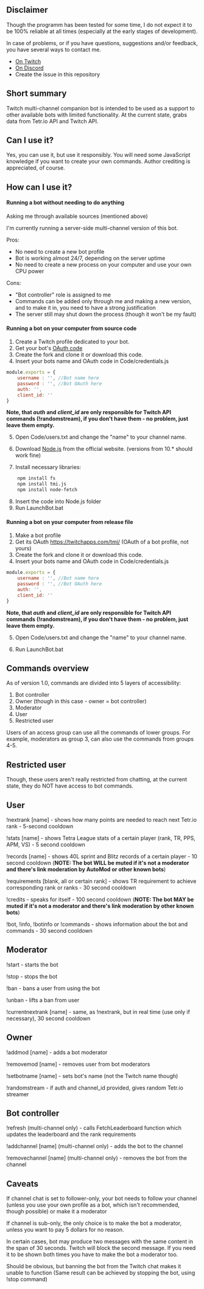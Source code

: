 ## Disclaimer

Though the programm has been tested for some time, I do not expect it to be 100% reliable at all times (especially at the early stages of development).

In case of problems, or if you have questions, suggestions and/or feedback, you have several ways to contact me.

* [On Twitch](https://twitch.tv/Rklplol)
* [On Discord](https://discord.gg/kXbqmsTn8Q)
* Create the issue in this repository

## Short summary
Twitch multi-channel companion bot is intended to be used as a support to other available bots with limited functionality.
At the current state, grabs data from Tetr.io API and Twitch API.

## Can I use it?
Yes, you can use it, but use it responsibly. You will need some JavaScript knowledge if you want to create your own commands.
Author crediting is appreciated, of course.

## How can I use it?

#### Running a bot without needing to do anything

Asking me through available sources (mentioned above)

I'm currently running a server-side multi-channel version of this bot.

Pros:
- No need to create a new bot profile
- Bot is working almost 24/7, depending on the server uptime 
- No need to create a new process on your computer and use your own CPU power

Cons:
- "Bot controller" role is assigned to me 
- Commands can be added only through me and making a new version, and to make it in, you need to have a strong justification
- The server still may shut down the process (though it won't be my fault)

#### Running a bot on your computer from source code

1. Create a Twitch profile dedicated to your bot.
2. Get your bot's [OAuth code](https://twitchapps.com/tmi/) 
3. Create the fork and clone it or download this code.
4. Insert your bots name and OAuth code in Code/credentials.js

``` javascript
module.exports = {
    username : '', //Bot name here  
    password : '', //Bot OAuth here
    auth: '',
    client_id: ''
}
```

**Note, that *auth* and *client_id* are only responsible for Twitch API commands (!randomstream), if you don't have them - no problem, just leave them empty.**

5. Open Code/users.txt and change the "name" to your channel name.

6. Download [Node.js](https://nodejs.org/en/download/) from the official website. (versions from 10.* should work fine)

7. Install necessary libraries: 
``` bash
    npm install fs
    npm install tmi.js
    npm install node-fetch 
```
8. Insert the code into Node.js folder
9. Run LaunchBot.bat

#### Running a bot on your computer from release file

1. Make a bot profile 
2. Get its OAuth https://twitchapps.com/tmi/ (OAuth of a bot profile, not yours) 
3. Create the fork and clone it or download this code.
4. Insert your bots name and OAuth code in Code/credentials.js

``` javascript
module.exports = {
    username : '', //Bot name here  
    password : '', //Bot OAuth here
    auth: '',
    client_id: ''
}
```
**Note, that *auth* and *client_id* are only responsible for Twitch API commands (!randomstream), if you don't have them - no problem, just leave them empty.**

5. Open Code/users.txt and change the "name" to your channel name.

6. Run LaunchBot.bat

## Commands overview

As of version 1.0, commands are divided into 5 layers of accessibility:

1. Bot controller
2. Owner (though in this case - owner = bot controller)
3. Moderator
4. User
5. Restricted user

Users of an access group can use all the commands of lower groups.
For example, moderators as group 3, can also use the commands from groups 4-5.

## Restricted user

Though, these users aren't really restricted from chatting, at the current state, they do NOT have access to bot commands.

## User

!nextrank [name] - shows how many points are needed to reach next Tetr.io rank - 5-second cooldown

!stats [name] - shows Tetra League stats of a certain player (rank, TR, PPS, APM, VS) -  5 second cooldown

!records [name] - shows 40L sprint and Blitz records of a certain player - 10 second cooldown (**NOTE: The bot WILL be muted if it's not a moderator and there's link moderation by AutoMod or other known bots**)

!requirements [blank, all or certain rank] - shows TR requirement to achieve corresponding rank or ranks - 30 second cooldown

!credits - speaks for itself - 100 second cooldown (**NOTE: The bot MAY be muted if it's not a moderator and there's link moderation by other known bots**)

!bot, !info, !botinfo or !commands - shows information about the bot and commands - 30 second cooldown

## Moderator

!start - starts the bot

!stop - stops the bot

!ban - bans a user from using the bot

!unban - lifts a ban from user

!currentnextrank [name] - same, as !nextrank, but in real time (use only if necessary), 30 second cooldown

## Owner

!addmod [name] - adds a bot moderator

!removemod [name] - removes user from bot moderators

!setbotname [name] - sets bot's name (not the Twitch name though)

!randomstream - if auth and channel_id provided, gives random Tetr.io streamer

## Bot controller

!refresh (multi-channel only) - calls FetchLeaderboard function which updates the leaderboard and the rank requirements

!addchannel [name] (multi-channel only) - adds the bot to the channel

!removechannel [name] (multi-channel only) - removes the bot from the channel 

## Caveats

If channel chat is set to follower-only, your bot needs to follow your channel (unless you use your own profile as a bot, which isn't recommended, though possible) or make it a moderator

If channel is sub-only, the only choice is to make the bot a moderator, unless you want to pay 5 dollars for no reason.

In certain cases, bot may produce two messages with the same content in the span of 30 seconds. Twitch will block the second message. If you need it to be shown both times you have to make the bot a moderator too.

Should be obvious, but banning the bot from the Twitch chat makes it unable to function (Same result can be achieved by stopping the bot, using !stop command)
